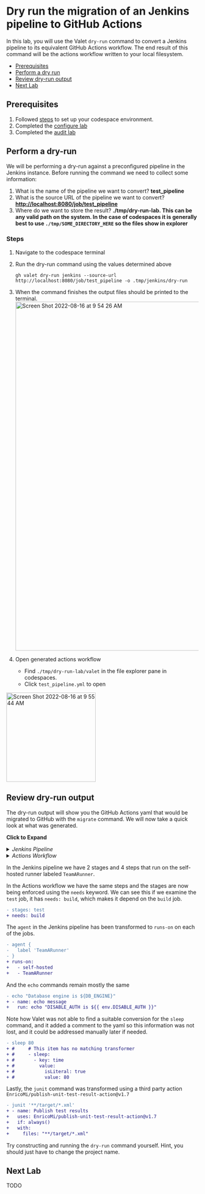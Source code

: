 # Dry run the migration of an Jenkins pipeline to GitHub Actions

In this lab, you will use the Valet `dry-run` command to convert a Jenkins pipeline to its equivalent GitHub Actions workflow.
The end result of this command will be the actions workflow written to your local filesystem.

- [Prerequisites](#prerequisites)
- [Perform a dry run](#perform-a-dry-run)
- [Review dry-run output](#review-dry-run-output)
- [Next Lab](#next-lab)

## Prerequisites

1. Followed [steps](../Jenkins#readme) to set up your codespace environment.
2. Completed the [configure lab](../Jenkins/valet-configure-lab.md)
3. Completed the [audit lab](../Jenkins/valet-audit-lab.md)

## Perform a dry-run

We will be performing a dry-run against a preconfigured pipeline in the Jenkins instance. Before running the command we need to collect some information:

  1. What is the name of the pipeline we want to convert? __test_pipeline__
  2. What is the source URL of the pipeline we want to convert? __<http://localhost:8080/job/test_pipeline>__
  3. Where do we want to store the result? __./tmp/dry-run-lab.  This can be any valid path on the system.  In the case of codespaces it is generally best to use `./tmp/SOME_DIRECTORY_HERE` so the files show in explorer__

### Steps

1. Navigate to the codespace terminal
2. Run the dry-run command using the values determined above

   ```
   gh valet dry-run jenkins --source-url http://localhost:8080/job/test_pipeline -o .tmp/jenkins/dry-run
   ```

3. When the command finishes the output files should be printed to the terminal.
    <img width="915" alt="Screen Shot 2022-08-16 at 9 54 26 AM" src="https://user-images.githubusercontent.com/19557880/184935603-5c2d4dfe-66ef-4cb1-9398-e96954ca72e3.png">
4. Open generated actions workflow
   - Find `./tmp/dry-run-lab/valet` in the file explorer pane in codespaces.
   - Click `test_pipeline.yml` to open

  <img width="234" alt="Screen Shot 2022-08-16 at 9 55 44 AM" src="https://user-images.githubusercontent.com/19557880/184935840-d4bdcbc9-75e5-4918-a055-28b765eac50c.png">

## Review dry-run output

The dry-run output will show you the GitHub Actions yaml that would be migrated to GitHub with the `migrate` command. We will now take a quick look at what was generated.

__Click to Expand__
<details>
  <summary><em>Jenkins Pipeline</em> </summary>

```yaml
pipeline {
    agent {
        label 'TeamARunner'
    }

    environment {
        DISABLE_AUTH = 'true'
        DB_ENGINE    = 'sqlite'
    }

    stages {
        stage('build') {
            steps {
                echo "Database engine is ${DB_ENGINE}"
                sleep 80
                echo "DISABLE_AUTH is ${DISABLE_AUTH}"
            }
        }
        stage('test') {
            steps{
                junit '**/target/*.xml' 
            }
        }
    }
}
```

</details>

<details>
  <summary><em>Actions Workflow</em></summary>

```yaml
name: test_pipeline
on:
  push:
    paths: "*"
  schedule:
  - cron: 0-29/10 * * * *
env:
  DISABLE_AUTH: 'true'
  DB_ENGINE: sqlite
jobs:
  build:
    runs-on:
      - self-hosted
      - TeamARunner
    steps:
    - name: checkout
      uses: actions/checkout@v2
    - name: echo message
      run: echo "Database engine is ${{ env.DB_ENGINE }}"
#     # This item has no matching transformer
#     - sleep:
#       - key: time
#         value:
#           isLiteral: true
#           value: 80
    - name: echo message
      run: echo "DISABLE_AUTH is ${{ env.DISABLE_AUTH }}"
  test:
    runs-on:
      - self-hosted
      - TeamARunner
    needs: build
    steps:
    - name: checkout
      uses: actions/checkout@v2
    - name: Publish test results
      uses: EnricoMi/publish-unit-test-result-action@v1.7
      if: always()
      with:
        files: "**/target/*.xml"
```

</details>

In the Jenkins pipeline we have 2 stages and 4 steps that run on the self-hosted runner labeled `TeamARunner`.

In the Actions workflow we have the same steps and the stages are now being enforced using the `needs` keyword.  We can see this if we examine the `test` job, it has `needs: build`, which makes it depend on the `build` job.

```diff
- stages: test
+ needs: build
```

The `agent` in the Jenkins pipeline has been transformed to `runs-on` on each of the jobs.  

```diff
- agent {
-   label 'TeamARunner'
- }
+ runs-on:
+   - self-hosted
+   - TeamARunner
```

And the `echo` commands remain mostly the same

```diff
- echo "Database engine is ${DB_ENGINE}"
+ - name: echo message
+   run: echo "DISABLE_AUTH is ${{ env.DISABLE_AUTH }}"
```

Note how Valet was not able to find a suitable conversion for the `sleep` command, and it added a comment to the yaml so this information was not lost, and it could be addressed manually later if needed.

```diff
- sleep 80
+ #     # This item has no matching transformer
+ #     - sleep:
+ #       - key: time
+ #         value:
+ #           isLiteral: true
+ #           value: 80
```

Lastly, the `junit` command was transformed using a third party action `EnricoMi/publish-unit-test-result-action@v1.7`

```diff
- junit '**/target/*.xml' 
+ - name: Publish test results
+   uses: EnricoMi/publish-unit-test-result-action@v1.7
+   if: always()
+   with:
+     files: "**/target/*.xml"
```

Try constructing and running the `dry-run` command yourself. Hint, you should just have to change the project name.

## Next Lab

TODO
